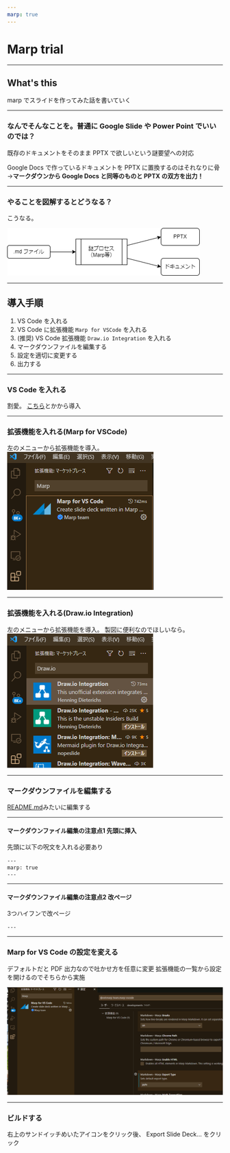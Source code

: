 ```yaml
---
marp: true
---
```


# Marp trial

---

## What's this

marp でスライドを作ってみた話を書いていく

---

### なんでそんなことを。普通に Google Slide や Power Point でいいのでは？

既存のドキュメントをそのまま PPTX で欲しいという謎要望への対応

Google Docs で作っているドキュメントを PPTX に置換するのはそれなりに骨
→**マークダウンから Google Docs と同等のものと PPTX の双方を出力！**

---

### やることを図解するとどうなる？

こうなる。

![マークダウンを謎プロセスに打ち込んで必要なものを生成](./pics/howToGenerateDestination.drawio.png)

---

## 導入手順

1. VS Code を入れる
2. VS Code に拡張機能 `Marp for VSCode` を入れる
3. (推奨) VS Code 拡張機能 `Draw.io Integration` を入れる
4. マークダウンファイルを編集する
5. 設定を適切に変更する
6. 出力する

---

### VS Code を入れる

割愛。
[こちら](https://azure.microsoft.com/ja-jp/products/visual-studio-code/)とかから導入

---

### 拡張機能を入れる(Marp for VSCode)

左のメニューから拡張機能を導入。
![Marp for VSCode](./pics/howToInstallMarpForVSCode.png)

---

### 拡張機能を入れる(Draw.io Integration)

左のメニューから拡張機能を導入。
製図に便利なのでほしいなら。
![Draw.io Integration](./pics/howToInstallDraw.io_Integration.png)

---

### マークダウンファイルを編集する

[README.md](./README.md)みたいに編集する

---

#### マークダウンファイル編集の注意点1 先頭に挿入

先頭に以下の呪文を入れる必要あり

```
---
marp: true
---
```

---

#### マークダウンファイル編集の注意点2 改ページ

3つハイフンで改ページ

```
---
```

---

### Marp for VS Code の設定を変える

デフォルトだと PDF 出力なので吐かせ方を任意に変更
拡張機能の一覧から設定を開けるのでそちらから実施

![設定変更](./pics/howToConfigurateMarpForVSCode.png)

---

### ビルドする

右上のサンドイッチめいたアイコンをクリック後、
Export Slide Deck... をクリック